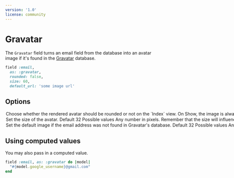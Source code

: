 ```yaml
---
version: '1.0'
license: community
---
```


# Gravatar

The `Gravatar` field turns an email field from the database into an avatar image if it's found in the [Gravatar](https://en.gravatar.com/site/implement/images/) database.

```ruby
field :email,
  as: :gravatar,
  rounded: false,
  size: 60,
  default_url: 'some image url'
```

## Options
<Option name="`rounded`">
Choose whether the rendered avatar should be rounded or not on the `Index` view.

On `Show`, the image is always a `square,` and the size is `responsive`.

<!-- @include: ./../common/default_boolean_true.md -->
</Option>

<Option name="`size`">
Set the size of the avatar.

#### Default

`32`

#### Possible values

Any number in pixels. Remember that the size will influence the `Index` table row height.
</Option>

<Option name="`default`">
Set the default image if the email address was not found in Gravatar's database.

#### Default

`32`

#### Possible values

Any number in pixels. Remember that the size will influence the `Index` table row height.
</Option>

<!-- @include: ./../common/link_to_resource_common.md-->

## Using computed values

You may also pass in a computed value.

```ruby
field :email, as: :gravatar do |model|
  "#{model.google_username}@gmail.com"
end
```
